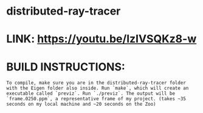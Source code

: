 # distributed-ray-tracer

# LINK: https://youtu.be/lzIVSQKz8-w

# BUILD INSTRUCTIONS:
    To compile, make sure you are in the distributed-ray-tracer folder with the Eigen folder also inside. Run `make`, which will create an executable called `previz`. Run `./previz`. The output will be `frame.0250.ppm`, a representative frame of my project. (takes ~35 seconds on my local machine and ~20 seconds on the Zoo)
